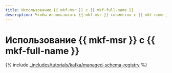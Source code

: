 ```yaml
---
title: Использование {{ mkf-msr }} с {{ mkf-full-name }}
description: Чтобы использовать {{ mkf-msr }} совместно с {{ mkf-name }}, создайте скрипты производителя и потребителя на локальной машине.
---
```


# Использование {{ mkf-msr }} с {{ mkf-full-name }}

{% include [_includes/tutorials/kafka/managed-schema-registry](../../_tutorials/dataplatform/kafka/kafka-managed-schema-registry.md) %}
